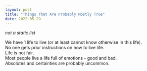 ```yaml
---
layout: post
title: "Things That Are Probably Mostly True"
date: 2022-05-29
---
```


*not a static list*

We have 1 life to live (or at least cannot know otherwise in this life).  
No one gets prior instructions on how to live life.  
Life is not fair.  
Most people live a life full of emotions - good and bad.  
Absolutes and certainties are probably uncommon.  

